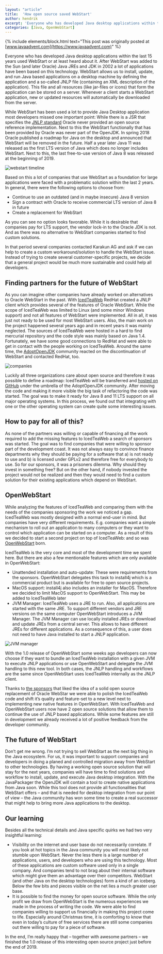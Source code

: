 ```yaml
---
layout: "article"
title:  'How open source saved WebStart'
author: hendrik
excerpt: 'Everyone who has developed Java desktop applications within the last 15 years used WebStart or at least heard about it. This post gives an overview how the technology evolves as an open source project after Oracle announced its removal from the Oracle JDK.'
categories: [Java, OpenWebStart]
---
```

{% include elements/block.html text="This post was originally posted at [www.javaadvent.com](https://www.javaadvent.com)" %}

Everyone who has developed Java desktop applications within the last 15 years used WebStart or at least heard about it. After WebStart was added to the Sun (and later Oracle) Java JREs and JDK in 2002 a lot of applications have been based on this technology. WebStart allows us to install, update, and run Java based applications on a desktop machine by defining the application and a so-called JNLP file (containing an XML description of the application). This file and all resources (like jar-files or icons) that form the application can be stored on a server. Whenever a client starts a WebStart application, new or updated resources will automatically be downloaded from the server.

While WebStart has been used a lot to provide Java Desktop application most developers missed one important point: While there is a JSR that specifies the [JNLP standard](https://jcp.org/en/jsr/detail?id=56) Oracle never provided an open source reference implementation. Next to this the WebStart functionally that has been provided by Oracle was never part of the OpenJDK. In spring 2018 Oracle published a roadmap for Java on the desktop and announced that WebStart will be removed in the future. Half a year later Java 11 was released as the first LTS version of Java which does no longer includes WebStart. Next to this, the last free-to-use version of Java 8 was released at the beginning of 2019.

![webstart timeline](/assets/posts/2019-12-10-webstart-advent/ws-timeline.png)

Based on this a lot of companies that use WebStart as a foundation for large applications were faced with a problematic solution within the last 2 years. In general, there were the following options to choose from:

* Continue to use an outdated (and in maybe insecure) Java 8 version
* Sign a contract with Oracle to receive commercial LTS version of Java 8 in future
* Create a replacement for WebStart

As you can see no option looks favorable. While it is desirable that companies pay for LTS support, the vendor lock-in to the Oracle JDK is not. And as there was no alternative to WebStart companies started to find custom solutions.

In that period several companies contacted Karakun AG and ask if we can help to create a custom workaround/solution to handle the WebStart issue. Instead of trying to create several customer-specific projects, we decide that a general project would be much more sustainable and could help all developers.

## Finding partners for the future of WebStart

As you can imagine other companies have already worked on alternatives to Oracle WebStart in the past. With [IcedTeaWeb](https://icedtea.classpath.org/wiki/IcedTea-Web) RedHat created a JNLP client which provides several of the features of Oracle WebStart. While the scope of IcedTeaWeb was limited to Linux (and some minor Windows support) and not all features of WebStart were implemented. All in all, it was just not ready to be used for most WebStart users. Also, the main work on the project happened several years ago and in recent years it was mainly neglected. The sources of IcedTeaWeb were hosted in a hard to find mercurial repository and the code style was mainly based on Java 1.4. Fortunately, we have some good connections to RedHat and were able to get in contact with the people working on IcedTeaWeb. Around the same time, the [AdoptOpenJDK](https://adoptopenjdk.net/) community reacted on the discontinuation of WebStart and contacted RedHat, too.

![companies](/assets/posts/2019-12-10-webstart-advent/companies.png)

Luckily all three organizations care about open source and therefore it was possible to define a roadmap: IcedTeaWeb will be transferred and [hosted on GitHub](https://github.com/AdoptOpenJDK/IcedTea-Web) under the umbrella of the AdoptOpenJDK community. After moving the code and making it more visible the big task of refactoring the code was started. The goal was to make it ready for Java 8 and 11 LTS support on all major operating systems. In this process, we found out that integrating with one or the other operating system can create quite some interesting issues.

## How to pay for all of this?

As none of the partners was willing or capable of financing all the work required to add the missing features to IcedTeaWeb a search of sponsors was started. The goal was to find companies that were willing to sponsor part of the development coast. It was not always easy to convince finance departments why they should be paying for a software that a) is not ready to use and b) is licensed under GPLv2 and therefore free for everybody to use. So for our sponsors, it was a prisoners dilemma. Why should they invest in something free? But on the other hand, if nobody invested the project would not be realized and then they would need to find a custom solution for their existing applications which depend on WebStart.

## OpenWebStart

While analyzing the features of IcedTeaWeb and comparing them with the needs of the companies sponsoring the work we noticed a gap. IcedTeaWeb was mostly designed with a normal end-user in mind. But companies have very different requirements. E.g. companies want a simple mechanism to roll out an application to many computers or they want to control which application can be started on a computer. As a result of this we decided to start a second project on top of IcedTeaWeb: and so was [OpenWebStart](https://openwebstart.com/) born.

IcedTeaWeb is the very core and most of the development time we spent here. But there are also a few mentionable features which are only available in OpenWebStart:

* Unattended installation and auto-update: These were requirements from the sponsors. OpenWebStart delegates this task to install4j which is a commercial product but is available for free to open source projects.
* MacOS support: install4j also includes an installer for MacOS. Therefore we decided to limit MacOS support to OpenWebStart. This may be added to IcedTeaWeb later
* JVM Manager: IcedTeaWeb uses a JRE to run. Also, all applications are started with the same JRE. To support different vendors and JRE versions on the same computer OpenWebStart introduces a JVM Manager. The JVM Manager can use locally installed JREs or download and update JREs from a central server. This allows to have different JREs for different applications. As a consequence of this, a user does not need to have Java installed to start a JNLP application.

![JVM manager](/assets/posts/2019-12-10-webstart-advent/manage-java-version.png)

With the 1.0 release of OpenWebStart some weeks ago developers can now choose if they want to bundle an IcedTeaWeb installation with a given JVM to execute JNLP applications or use OpenWebStart and delegate the JVM handling to this new tool. In both cases, the JNLP handling and workflows are the same since OpenWebStart uses IcedTeaWeb internally as the JNLP client.

Thanks to [the sponsors](https://openwebstart.com/sponsors/) that liked the idea of a solid open source replacement of Oracle WebStar we were able to polish the IcedTeaWeb code and shift it’s quality and feature-set to a new level next to implementing new native features in OpenWebStart. With IcedTeaWeb and OpenWebStart users now have 2 open source solutions that allow them to continue the use of JNLP based applications. While some features are still in development we already received a lot of positive feedback from the developer community.

## The future of WebStart

Don’t get me wrong. I’m not trying to sell WebStart as the next big thing in the Java ecosystem. For us, it was important to support companies and developers in doing a planed and controlled migration away from WebStart to other technologies. By having a working open source solution that will stay for the next years, companies will have time to find solutions and workflow to install, update, and execute Java desktop integration. With the JavaPackager the OpenJDK will contain a tool to create native applications from Java soon. While this tool does not provide all functionalities that WebStart offers – and that is needed for desktop integration from our point of view – the Java community has won some time to create a real successor that might help to bring more Java applications to the desktop.

## Our learning

Besides all the technical details and Java specific quirks we had two very insightful learning:

* Visibility on the internet and user base do not necessarily correlate. If you look at hot topics in the Java community you will most likely not stumble upon WebStart. Never the less there is a large number of applications, users, and developers who are using this technology. Most of these applications are custom software used only in a single company. And companies tend to not brag about their internal software which might give them an advantage over their competitors. WebStart (and other Java on the desktop technologies) form a kind of an iceberg. Below the few bits and pieces visible on the net lies a much greater user base.
* It is possible to find the money for open source software. While the only profit we draw from OpenWebStart is the numerous experiences we made in the process of writing the code. We were able to find companies willing to support us financially in making this project come to life. Especially around Christmas time, it is comforting to know that even in today’s culture of free services there are still some companies out there willing to pay for a piece of software.

In the end, I’m really happy that – together with awesome partners – we finished the 1.0 release of this interesting open source project just before the end of 2019.
